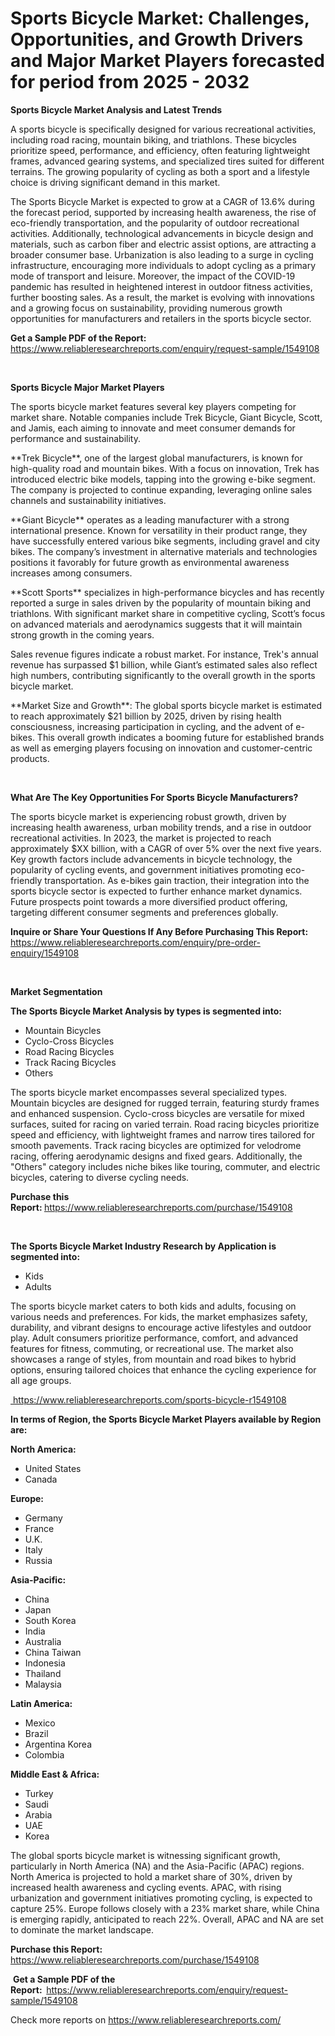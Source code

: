 <p><h1>Sports Bicycle Market: Challenges, Opportunities, and Growth Drivers and Major Market Players forecasted for period from 2025 - 2032</h1></p><p><strong>Sports Bicycle Market Analysis and Latest Trends</strong></p>
<p><p>A sports bicycle is specifically designed for various recreational activities, including road racing, mountain biking, and triathlons. These bicycles prioritize speed, performance, and efficiency, often featuring lightweight frames, advanced gearing systems, and specialized tires suited for different terrains. The growing popularity of cycling as both a sport and a lifestyle choice is driving significant demand in this market.</p><p>The Sports Bicycle Market is expected to grow at a CAGR of 13.6% during the forecast period, supported by increasing health awareness, the rise of eco-friendly transportation, and the popularity of outdoor recreational activities. Additionally, technological advancements in bicycle design and materials, such as carbon fiber and electric assist options, are attracting a broader consumer base. Urbanization is also leading to a surge in cycling infrastructure, encouraging more individuals to adopt cycling as a primary mode of transport and leisure. Moreover, the impact of the COVID-19 pandemic has resulted in heightened interest in outdoor fitness activities, further boosting sales. As a result, the market is evolving with innovations and a growing focus on sustainability, providing numerous growth opportunities for manufacturers and retailers in the sports bicycle sector.</p></p>
<p><strong>Get a Sample PDF of the Report:&nbsp;</strong> <a href="https://www.reliableresearchreports.com/enquiry/request-sample/1549108?utm_campaign=2211&utm_medium=2&utm_source=Github&utm_content=ia&utm_term=08022025&utm_id=sports-bicycle">https://www.reliableresearchreports.com/enquiry/request-sample/1549108</a></p>
<p>&nbsp;</p>
<p><strong>Sports Bicycle Major Market Players</strong></p>
<p><p>The sports bicycle market features several key players competing for market share. Notable companies include Trek Bicycle, Giant Bicycle, Scott, and Jamis, each aiming to innovate and meet consumer demands for performance and sustainability.</p><p>**Trek Bicycle**, one of the largest global manufacturers, is known for high-quality road and mountain bikes. With a focus on innovation, Trek has introduced electric bike models, tapping into the growing e-bike segment. The company is projected to continue expanding, leveraging online sales channels and sustainability initiatives.</p><p>**Giant Bicycle** operates as a leading manufacturer with a strong international presence. Known for versatility in their product range, they have successfully entered various bike segments, including gravel and city bikes. The company’s investment in alternative materials and technologies positions it favorably for future growth as environmental awareness increases among consumers.</p><p>**Scott Sports** specializes in high-performance bicycles and has recently reported a surge in sales driven by the popularity of mountain biking and triathlons. With significant market share in competitive cycling, Scott’s focus on advanced materials and aerodynamics suggests that it will maintain strong growth in the coming years.</p><p>Sales revenue figures indicate a robust market. For instance, Trek's annual revenue has surpassed $1 billion, while Giant’s estimated sales also reflect high numbers, contributing significantly to the overall growth in the sports bicycle market.</p><p>**Market Size and Growth**: The global sports bicycle market is estimated to reach approximately $21 billion by 2025, driven by rising health consciousness, increasing participation in cycling, and the advent of e-bikes. This overall growth indicates a booming future for established brands as well as emerging players focusing on innovation and customer-centric products.</p></p>
<p>&nbsp;</p>
<p><strong>What Are The Key Opportunities For Sports Bicycle Manufacturers?</strong></p>
<p><p>The sports bicycle market is experiencing robust growth, driven by increasing health awareness, urban mobility trends, and a rise in outdoor recreational activities. In 2023, the market is projected to reach approximately $XX billion, with a CAGR of over 5% over the next five years. Key growth factors include advancements in bicycle technology, the popularity of cycling events, and government initiatives promoting eco-friendly transportation. As e-bikes gain traction, their integration into the sports bicycle sector is expected to further enhance market dynamics. Future prospects point towards a more diversified product offering, targeting different consumer segments and preferences globally.</p></p>
<p><strong>Inquire or Share Your Questions If Any Before Purchasing This Report:</strong> <a href="https://www.reliableresearchreports.com/enquiry/pre-order-enquiry/1549108?utm_campaign=2211&utm_medium=2&utm_source=Github&utm_content=ia&utm_term=08022025&utm_id=sports-bicycle">https://www.reliableresearchreports.com/enquiry/pre-order-enquiry/1549108</a></p>
<p>&nbsp;</p>
<p><strong>Market Segmentation</strong></p>
<p><strong>The Sports Bicycle Market Analysis by types is segmented into:</strong></p>
<p><ul><li>Mountain Bicycles</li><li>Cyclo-Cross Bicycles</li><li>Road Racing Bicycles</li><li>Track Racing Bicycles</li><li>Others</li></ul></p>
<p><p>The sports bicycle market encompasses several specialized types. Mountain bicycles are designed for rugged terrain, featuring sturdy frames and enhanced suspension. Cyclo-cross bicycles are versatile for mixed surfaces, suited for racing on varied terrain. Road racing bicycles prioritize speed and efficiency, with lightweight frames and narrow tires tailored for smooth pavements. Track racing bicycles are optimized for velodrome racing, offering aerodynamic designs and fixed gears. Additionally, the "Others" category includes niche bikes like touring, commuter, and electric bicycles, catering to diverse cycling needs.</p></p>
<p><strong>Purchase this Report:&nbsp;</strong><a href="https://www.reliableresearchreports.com/purchase/1549108?utm_campaign=2211&utm_medium=2&utm_source=Github&utm_content=ia&utm_term=08022025&utm_id=sports-bicycle">https://www.reliableresearchreports.com/purchase/1549108</a></p>
<p>&nbsp;</p>
<p><strong>The Sports Bicycle Market Industry Research by Application is segmented into:</strong></p>
<p><ul><li>Kids</li><li>Adults</li></ul></p>
<p><p>The sports bicycle market caters to both kids and adults, focusing on various needs and preferences. For kids, the market emphasizes safety, durability, and vibrant designs to encourage active lifestyles and outdoor play. Adult consumers prioritize performance, comfort, and advanced features for fitness, commuting, or recreational use. The market also showcases a range of styles, from mountain and road bikes to hybrid options, ensuring tailored choices that enhance the cycling experience for all age groups.</p></p>
<p><a href="https://www.reliableresearchreports.com/sports-bicycle-r1549108?utm_campaign=2211&utm_medium=2&utm_source=Github&utm_content=ia&utm_term=08022025&utm_id=sports-bicycle">&nbsp;https://www.reliableresearchreports.com/sports-bicycle-r1549108</a></p>
<p><strong>In terms of Region, the Sports Bicycle Market Players available by Region are:</strong></p>
<p>
    <p> <strong> North America: </strong>
        <ul>
            <li>United States</li>
            <li>Canada</li>
        </ul>
        </p> 
    <p> <strong> Europe: </strong>
        <ul>
            <li>Germany</li>
            <li>France</li>
            <li>U.K.</li>
            <li>Italy</li>
            <li>Russia</li>
        </ul>
        </p> 
    <p> <strong> Asia-Pacific: </strong>
        <ul>
            <li>China</li>
            <li>Japan</li>
            <li>South Korea</li>
            <li>India</li>
            <li>Australia</li>
            <li>China Taiwan</li>
            <li>Indonesia</li>
            <li>Thailand</li>
            <li>Malaysia</li>
        </ul>
        </p> 
    <p> <strong> Latin America: </strong>
        <ul>
            <li>Mexico</li>
            <li>Brazil</li>
            <li>Argentina Korea</li>
            <li>Colombia</li>
        </ul>
        </p> 
    <p> <strong> Middle East & Africa: </strong>
        <ul>
            <li>Turkey</li>
            <li>Saudi</li>
            <li>Arabia</li>
            <li>UAE</li>
            <li>Korea</li>
        </ul>
    </p>
    </p>
<p><p>The global sports bicycle market is witnessing significant growth, particularly in North America (NA) and the Asia-Pacific (APAC) regions. North America is projected to hold a market share of 30%, driven by increased health awareness and cycling events. APAC, with rising urbanization and government initiatives promoting cycling, is expected to capture 25%. Europe follows closely with a 23% market share, while China is emerging rapidly, anticipated to reach 22%. Overall, APAC and NA are set to dominate the market landscape.</p></p>
<p><strong>Purchase this Report: </strong><a href="https://www.reliableresearchreports.com/purchase/1549108?utm_campaign=2211&utm_medium=2&utm_source=Github&utm_content=ia&utm_term=08022025&utm_id=sports-bicycle">https://www.reliableresearchreports.com/purchase/1549108</a></p>
<p>&nbsp;<strong>Get a Sample PDF of the Report:&nbsp;&nbsp;</strong><a href="https://www.reliableresearchreports.com/enquiry/request-sample/1549108?utm_campaign=2211&utm_medium=2&utm_source=Github&utm_content=ia&utm_term=08022025&utm_id=sports-bicycle">https://www.reliableresearchreports.com/enquiry/request-sample/1549108</a></p>
<p><strong></strong></p>
<p>Check more reports on <a href="https://www.reliableresearchreports.com/?utm_campaign=2211&utm_medium=2&utm_source=Github&utm_content=ia&utm_term=08022025&utm_id=sports-bicycle">https://www.reliableresearchreports.com/</a></p>
